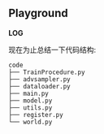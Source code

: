 ## Playground

**LOG**

现在为止总结一下代码结构:

```shell
code
├── TrainProcedure.py
├── advsampler.py
├── dataloader.py
├── main.py
├── model.py
├── utils.py
├── register.py
└── world.py
```



